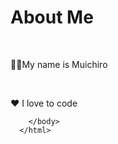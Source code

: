 
<html>
    <head>
      <tittle></tittle>
      <link rel
            </head>
      <body>
        <h1>About Me</h1>
        <br>
        <p> 🙋‍♂️My name is Muichiro </p>
        <br>
        <p>❤️ I love to code</p>
       
    
        </body>
      </html>
